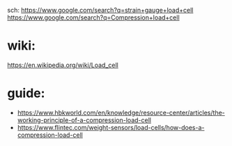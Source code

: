 sch: https://www.google.com/search?q=strain+gauge+load+cell https://www.google.com/search?q=Compression+load+cell

# wiki:
https://en.wikipedia.org/wiki/Load_cell

# guide:
- https://www.hbkworld.com/en/knowledge/resource-center/articles/the-working-principle-of-a-compression-load-cell
- https://www.flintec.com/weight-sensors/load-cells/how-does-a-compression-load-cell
